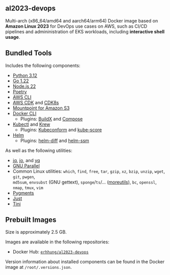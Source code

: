 al2023-devops
-------------

Multi-arch (x86_64/amd64 and aarch64/arm64) Docker image based on **Amazon Linux 2023** for DevOps use cases on AWS, such as CI/CD pipelines and admininistration of EKS workloads, including **interactive shell usage**.

## Bundled Tools

Includes the following components:
- [Python 3.12](https://www.python.org/downloads)
- [Go 1.22](https://go.dev/dl)
- [Node.js 22](https://nodejs.org/en/download)
- [Poetry](https://python-poetry.org/)
- [AWS CLI](https://docs.aws.amazon.com/cli/latest/userguide)
- [AWS CDK](https://docs.aws.amazon.com/cdk/v2/guide) and [CDK8s](https://cdk8s.io/)
- [Mountpoint for Amazon S3](https://docs.aws.amazon.com/AmazonS3/latest/userguide/mountpoint.html)
- [Docker CLI](https://www.docker.com/products/cli)
  - Plugins: [BuildX](https://github.com/docker/buildx) and [Compose](https://docs.docker.com/compose)
- [Kubectl](https://kubernetes.io/docs/tasks/tools) and [Krew](https://krew.sigs.k8s.io/)
  - Plugins: [Kubeconform](https://github.com/yannh/kubeconform) and [kube-score](https://github.com/zegl/kube-score)
- [Helm](https://helm.sh/)
  - Plugins: [helm-diff](https://github.com/databus23/helm-diff) and [helm-ssm](https://github.com/codacy/helm-ssm)

As well as the following utilities:
- [jq](https://stedolan.github.io/jq), [jo](https://github.com/jpmens/jo), and [yq](https://mikefarah.gitbook.io/yq)
- [GNU Parallel](https://savannah.gnu.org/projects/parallel)
- Common Linux utilities: `which`, `find`, `free`, `tar`, `gzip`, `xz`, `bzip`, `unzip`, `wget`, `git`, `pwgen`,  
  `md5sum`, `envsubst` (GNU gettext), `sponge`/`ts`/... ([moreutils](https://joeyh.name/code/moreutils/)), `bc`, `openssl`, `nmap`, `tmux`, `vim`
- [Pygments](https://pygments.org/)
- [Just](https://just.systems/man/en)
- [Tini](https://github.com/krallin/tini)

## Prebuilt Images

Size is approximately 2.5 GB.

Images are available in the following repositories:
- Docker Hub: [`erhhung/al2023-devops`](https://hub.docker.com/repository/docker/erhhung/al2023-devops)

Version information about installed components can be found in the Docker image at `/root/.versions.json`.
